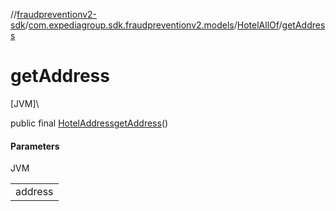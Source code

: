 //[fraudpreventionv2-sdk](../../../index.md)/[com.expediagroup.sdk.fraudpreventionv2.models](../index.md)/[HotelAllOf](index.md)/[getAddress](get-address.md)

# getAddress

[JVM]\

public final [HotelAddress](../-hotel-address/index.md)[getAddress](get-address.md)()

#### Parameters

JVM

| |
|---|
| address |
